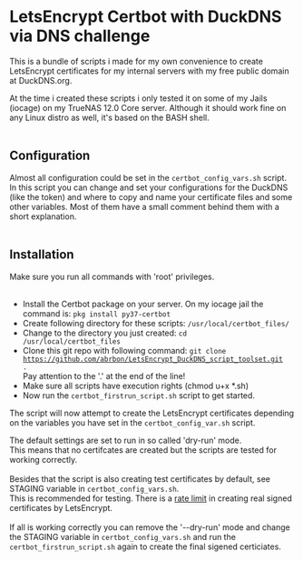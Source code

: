 # LetsEncrypt Certbot with DuckDNS via DNS challenge

This is a bundle of scripts i made for my own convenience to create LetsEncrypt certificates for my internal servers with my free public domain at DuckDNS.org.

At the time i created these scripts i only tested it on some of my Jails (iocage) on my TrueNAS 12.0 Core server.
Although it should work fine on any Linux distro as well, it's based on the BASH shell.
<br><br>
<h2>Configuration</h2>
Almost all configuration could be set in the <code>certbot_config_vars.sh</code> script.<br>
In this script you can change and set your configurations for the DuckDNS (like the token)
and where to copy and name your certificate files and some other variables.
Most of them have a small comment behind them with a short explanation.
<br><br>
<h2><b>Installation</b></h2>
Make sure you run all commands with 'root' privileges.<br><br>

- Install the Certbot package on your server. On my iocage jail the command is: <code>pkg install py37-certbot</code>
- Create following directory for these scripts: <code>/usr/local/certbot_files/</code>
- Change to the directory you just created: <code>cd /usr/local/certbot_files</code>
- Clone this git repo with following command:
    <code>git clone https://github.com/abrbon/LetsEncrypt_DuckDNS_script_toolset.git .</code><br>
    Pay attention to the '.' at the end of the line!
- Make sure all scripts have execution rights (chmod u+x *.sh)
- Now run the <code>certbot_firstrun_script.sh</code> script to get started.

The script will now attempt to create the LetsEncrypt certificates depending on the variables
you have set in the <code>certbot_config_var.sh</code> script.

The default settings are set to run in so called 'dry-run' mode.<br>
This means that no certifcates are created but the scripts are tested for working correctly.
<br><br>
Besides that the script is also creating test certificates by default, see STAGING variable in <code>certbot_config_vars.sh</code>.<br>
This is recommended for testing. There is a <a href="https://letsencrypt.org/docs/rate-limits">rate limit</a> in creating real signed certificates by LetsEncrypt.
<br><br>
If all is working correctly you can remove the '--dry-run' mode and change the STAGING variable in <code>certbot_config_vars.sh</code> and 
run the <code>certbot_firstrun_script.sh</code> again to create the final sigened certiciates.
<br><br>
<br><br>
